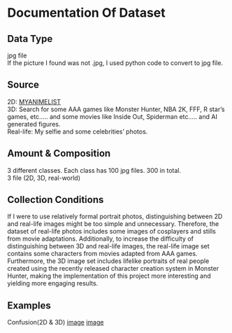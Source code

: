 # Documentation Of Dataset

## Data Type
jpg file<br>
If the picture I found was not .jpg, I used python code to convert to jpg file.<br>

## Source
2D: [MYANIMELIST](https://myanimelist.net/) <br>
3D: Search for some AAA games like Monster Hunter, NBA 2K, FFF, R star’s games, etc..... and some movies like Inside Out, Spiderman etc..... and AI generated figures. <br>
Real-life: My selfie and some celebrities’ photos.<br>

## Amount & Composition
3 different classes. Each class has 100 jpg files. 300 in total.<br>
3 file (2D, 3D, real-world)<br>

## Collection Conditions
If I were to use relatively formal portrait photos, distinguishing between 2D and real-life images might be too simple and unnecessary. Therefore, the dataset of real-life photos includes some images of cosplayers and stills from movie adaptations. Additionally, to increase the difficulty of distinguishing between 3D and real-life images, the real-life image set contains some characters from movies adapted from AAA games. Furthermore, the 3D image set includes lifelike portraits of real people created using the recently released character creation system in Monster Hunter, making the implementation of this project more interesting and yielding more engaging results. <br>

## Examples
Confusion(2D & 3D)
[image](https://github.com/yanyoulin/NYCU-AIC/blob/main/HW1/2D/2d-085.jpg) [image]()
